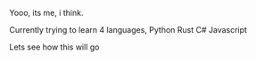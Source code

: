 Yooo, its me, i think.

Currently trying to learn 4 languages,
Python
Rust
C#
Javascript

Lets see how this will go
